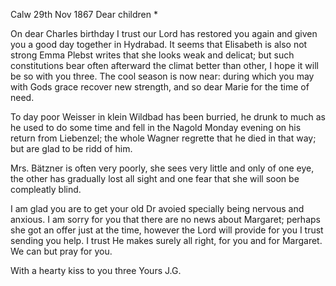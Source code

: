  Calw 29th Nov 1867
Dear children <Marie>*

On dear Charles birthday I trust our Lord has restored you again and given you a good day together in Hydrabad. It seems that Elisabeth is also not strong Emma Plebst writes that she looks weak and delicat; but such constitutions bear often afterward the climat better than other, I hope it will be so with you three. The cool season is now near: during which you may with Gods grace recover new strength, and so dear Marie for the time of need.

To day poor Weisser in klein Wildbad has been burried, he drunk to much as he used to do some time and fell in the Nagold Monday evening on his return from Liebenzel; the whole Wagner regrette that he died in that way; but are glad to be ridd of him.

Mrs. Bätzner is often very poorly, she sees very little and only of one eye, the other has gradually lost all sight and one fear that she will soon be compleatly blind.

I am glad you are to get your old Dr avoied specially being nervous and anxious. I am sorry for you that there are no news about Margaret; perhaps she got an offer just at the time, however the Lord will provide for you I trust sending you help. I trust He makes surely all right, for you and for Margaret. We can but pray for you.

With a hearty kiss to you three
 Yours J.G.
